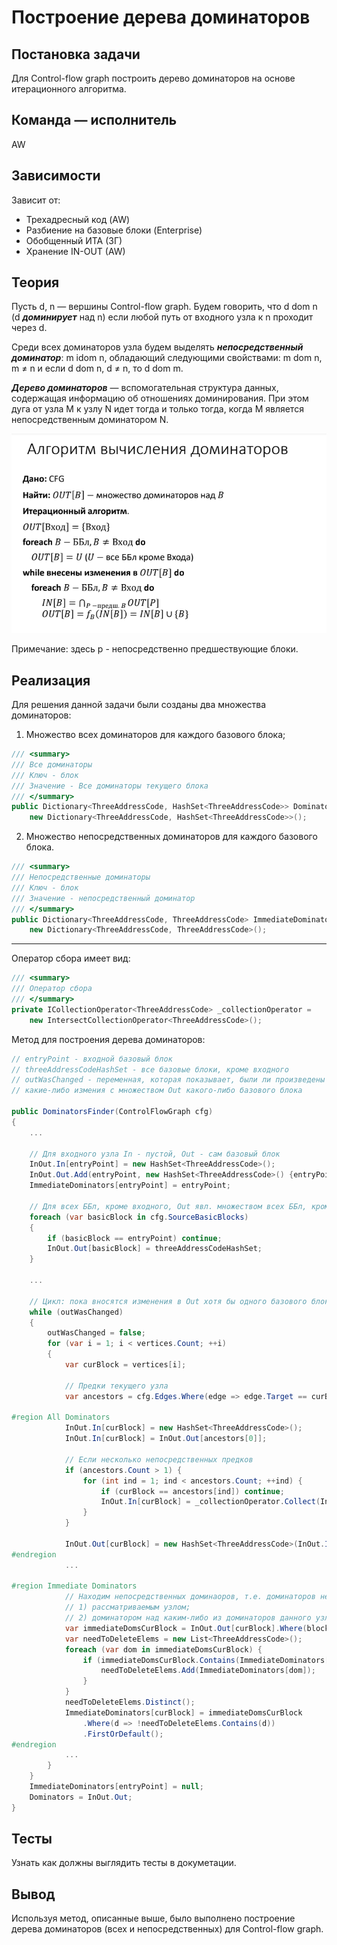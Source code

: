 # Построение дерева доминаторов 

## Постановка задачи
Для Control-flow graph построить дерево доминаторов на основе итерационного алгоритма.

## Команда — исполнитель
AW

## Зависимости
Зависит от:
- Трехадресный код (AW)
- Разбиение на базовые блоки (Enterprise)
- Обобщенный ИТА (ЗГ)
- Хранение IN-OUT (AW)

## Теория
Пусть d, n &mdash; вершины Control-flow graph. Будем говорить, что d dom n
(d ***доминирует*** над n) если любой путь от входного узла к n проходит
через d.

Среди всех доминаторов узла будем выделять ***непосредственный
доминатор***: m idom n, обладающий следующими свойствами:
m dom n, m ≠ n и если d dom n, d ≠ n, то d dom m.

***Дерево доминаторов*** &mdash; вспомогательная структура данных, содержащая информацию об отношениях доминирования. 
При этом дуга от узла M к узлу N идет тогда и только тогда, когда M является непосредственным доминатором N.

![](../images/46-teamAW-1.PNG)

Примечание: здесь p - непосредственно предшествующие блоки.

## Реализация

Для решения данной задачи были созданы два множества доминаторов: 
1. Множество всех доминаторов для каждого базового блока;

```csharp
/// <summary>
/// Все доминаторы
/// Ключ - блок
/// Значение - Все доминаторы текущего блока
/// </summary>
public Dictionary<ThreeAddressCode, HashSet<ThreeAddressCode>> Dominators =
    new Dictionary<ThreeAddressCode, HashSet<ThreeAddressCode>>();
```

2. Множество непосредственных доминаторов для каждого базового блока.

```csharp
/// <summary>
/// Непосредственные доминаторы
/// Ключ - блок
/// Значение - непосредственный доминатор
/// </summary>
public Dictionary<ThreeAddressCode, ThreeAddressCode> ImmediateDominators =
    new Dictionary<ThreeAddressCode, ThreeAddressCode>();
```
---
Оператор сбора имеет вид:
```csharp
/// <summary>
/// Оператор сбора
/// </summary>
private ICollectionOperator<ThreeAddressCode> _collectionOperator =
    new IntersectCollectionOperator<ThreeAddressCode>();
```

Метод для построения дерева доминаторов:
```csharp
// entryPoint - входной базовый блок
// threeAddressCodeHashSet - все базовые блоки, кроме входного
// outWasChanged - переменная, которая показывает, были ли произведены 
// какие-либо измения с множеством Out какого-либо базового блока 

public DominatorsFinder(ControlFlowGraph cfg)
{
    ...

    // Для входного узла In - пустой, Out - сам базовый блок
    InOut.In[entryPoint] = new HashSet<ThreeAddressCode>();
    InOut.Out.Add(entryPoint, new HashSet<ThreeAddressCode>() {entryPoint});
    ImmediateDominators[entryPoint] = entryPoint;

    // Для всех ББл, кроме входного, Out явл. множеством всех ББл, кроме входного
    foreach (var basicBlock in cfg.SourceBasicBlocks)
    {
        if (basicBlock == entryPoint) continue;
        InOut.Out[basicBlock] = threeAddressCodeHashSet; 
    }

    ...

    // Цикл: пока вносятся изменения в Out хотя бы одного базового блока
    while (outWasChanged)
    {
        outWasChanged = false;
        for (var i = 1; i < vertices.Count; ++i)
        {
            var curBlock = vertices[i];

            // Предки текущего узла
            var ancestors = cfg.Edges.Where(edge => edge.Target == curBlock).Select(e => e.Source).ToList();

#region All Dominators 
            InOut.In[curBlock] = new HashSet<ThreeAddressCode>();
            InOut.In[curBlock] = InOut.Out[ancestors[0]];

            // Если несколько непосредственных предков
            if (ancestors.Count > 1) { 
                for (int ind = 1; ind < ancestors.Count; ++ind) {
                    if (curBlock == ancestors[ind]) continue;
                    InOut.In[curBlock] = _collectionOperator.Collect(InOut.In[curBlock], InOut.Out[ancestors[ind]]);
                }
            }

            InOut.Out[curBlock] = new HashSet<ThreeAddressCode>(InOut.In[curBlock].Union(new HashSet<ThreeAddressCode>(){curBlock}));
#endregion
            ...

#region Immediate Dominators
            // Находим непосредственных доминаоров, т.е. доминаторов не являющихся:
            // 1) рассматриваемым узлом;
            // 2) доминатором над каким-либо из доминаторов данного узла
            var immediateDomsCurBlock = InOut.Out[curBlock].Where(block => block != curBlock).Select(p => p).ToList();
            var needToDeleteElems = new List<ThreeAddressCode>();
            foreach (var dom in immediateDomsCurBlock) {
                if (immediateDomsCurBlock.Contains(ImmediateDominators[dom]) && ImmediateDominators[dom] != dom) {
                    needToDeleteElems.Add(ImmediateDominators[dom]);
                }
            }
            needToDeleteElems.Distinct();
            ImmediateDominators[curBlock] = immediateDomsCurBlock
                .Where(d => !needToDeleteElems.Contains(d))
                .FirstOrDefault();
#endregion
            ...
        }
    }
    ImmediateDominators[entryPoint] = null;
    Dominators = InOut.Out;
}
```

## Тесты
Узнать как должны выглядить тесты в докуметации.

## Вывод
Используя метод, описанные выше, было выполнено построение дерева доминаторов (всех и непосредственных) для Control-flow graph.

